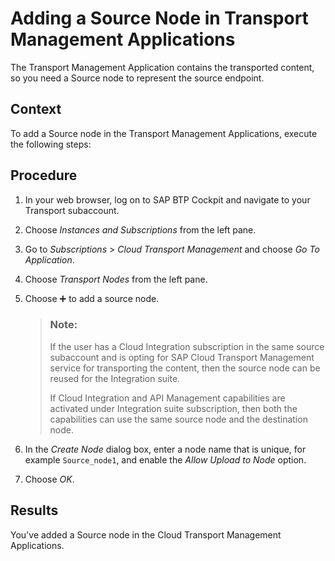 <!-- loiodc24ea24ff4f4f9aa34479acd03241df -->

<link rel="stylesheet" type="text/css" href="../css/sap-icons.css"/>

# Adding a Source Node in Transport Management Applications

The Transport Management Application contains the transported content, so you need a Source node to represent the source endpoint.



<a name="loiodc24ea24ff4f4f9aa34479acd03241df__context_gtc_y43_v4b"/>

## Context

To add a Source node in the Transport Management Applications, execute the following steps:



<a name="loiodc24ea24ff4f4f9aa34479acd03241df__steps_wrf_j44_bpb"/>

## Procedure

1.  In your web browser, log on to SAP BTP Cockpit and navigate to your Transport subaccount.

2.  Choose *Instances and Subscriptions* from the left pane.

3.  Go to *Subscriptions* \> *Cloud Transport Management* and choose *Go To Application*.

4.  Choose *Transport Nodes* from the left pane.

5.  Choose :heavy_plus_sign: to add a source node.

    > ### Note:  
    > If the user has a Cloud Integration subscription in the same source subaccount and is opting for SAP Cloud Transport Management service for transporting the content, then the source node can be reused for the Integration suite.
    > 
    > If Cloud Integration and API Management capabilities are activated under Integration suite subscription, then both the capabilities can use the same source node and the destination node.

6.  In the *Create Node* dialog box, enter a node name that is unique, for example `Source_node1`, and enable the *Allow Upload to Node* option.

7.  Choose *OK*.




<a name="loiodc24ea24ff4f4f9aa34479acd03241df__result_qj5_mp4_bpb"/>

## Results

You've added a Source node in the Cloud Transport Management Applications.

